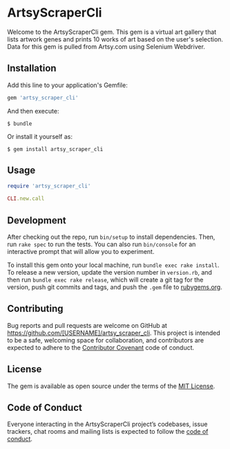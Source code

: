 # ArtsyScraperCli

Welcome to the ArtsyScraperCli gem. This gem is a virtual art gallery that lists artwork genes and prints 10 works of art based on the user's selection. Data for this gem is pulled from Artsy.com using Selenium Webdriver. 

## Installation

Add this line to your application's Gemfile:

```ruby
gem 'artsy_scraper_cli'
```

And then execute:

    $ bundle

Or install it yourself as:

    $ gem install artsy_scraper_cli

## Usage

```ruby
require 'artsy_scraper_cli'

CLI.new.call
```

## Development

After checking out the repo, run `bin/setup` to install dependencies. Then, run `rake spec` to run the tests. You can also run `bin/console` for an interactive prompt that will allow you to experiment.

To install this gem onto your local machine, run `bundle exec rake install`. To release a new version, update the version number in `version.rb`, and then run `bundle exec rake release`, which will create a git tag for the version, push git commits and tags, and push the `.gem` file to [rubygems.org](https://rubygems.org).

## Contributing

Bug reports and pull requests are welcome on GitHub at https://github.com/[USERNAME]/artsy_scraper_cli. This project is intended to be a safe, welcoming space for collaboration, and contributors are expected to adhere to the [Contributor Covenant](http://contributor-covenant.org) code of conduct.

## License

The gem is available as open source under the terms of the [MIT License](https://opensource.org/licenses/MIT).

## Code of Conduct

Everyone interacting in the ArtsyScraperCli project’s codebases, issue trackers, chat rooms and mailing lists is expected to follow the [code of conduct](https://github.com/[USERNAME]/artsy_scraper_cli/blob/master/CODE_OF_CONDUCT.md).
